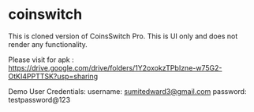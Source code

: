 # coinswitch
This is cloned version of CoinsSwitch Pro. This is UI only and does not render any functionality.

Please visit for apk : https://drive.google.com/drive/folders/1Y2oxokzTPbIzne-w75G2-OtKI4PPTTSK?usp=sharing 

Demo User Credentials: 
username: sumitedward3@gmail.com 
password: testpassword@123
